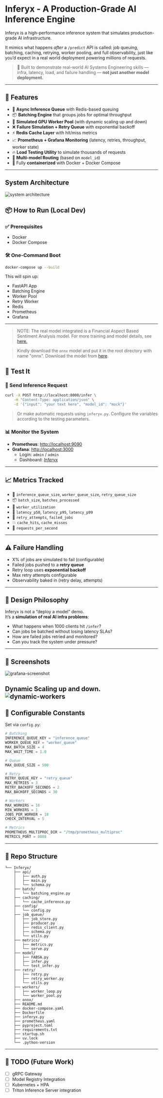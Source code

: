 # Inferyx - A Production-Grade AI Inference Engine

Inferyx is a high-performance inference system that simulates production-grade AI infrastructure.

It mimics what happens *after* a `/predict` API is called: job queuing, batching, caching, retrying, worker pooling, and full observability, just like you’d expect in a real world deployment powering millions of requests.

> 🧠 Built to demonstrate real-world AI Systems Engineering skills — infra, latency, load, and failure handling — **not just another model deployment.**

---


## 🚀 Features

- 🔁 **Async Inference Queue** with Redis-based queuing
- 📦 **Batching Engine** that groups jobs for optimal throughput
- 🔨 **Simulated GPU Worker Pool** (with dynamic scaling up and down)
- ❌ **Failure Simulation + Retry Queue** with exponential backoff
- ⚡ **Redis Cache Layer** with hit/miss metrics
- 📈 **Prometheus + Grafana Monitoring** (latency, retries, throughput, worker state)
- 🔥 **Load Testing Utility** to simulate thousands of requests
- 🧪 **Multi-model Routing** (based on `model_id`)
- 🐳 Fully **containerized** with Docker + Docker Compose

---

## System Architecture

![system architecture](image.png)

## 📦 How to Run (Local Dev)

### ✅ Prerequisites
- Docker
- Docker Compose

### 🛠️ One-Command Boot

```bash
docker-compose up --build
```

This will spin up:
- FastAPI App
- Batching Engine
- Worker Pool
- Retry Worker
- Redis
- Prometheus
- Grafana

---

> NOTE: The real model integrated is a Financial Aspect Based Sentiment Analysis model. For more training and model details, see [here.](https://github.com/LakshyaSingh354/FABSA/tree/main/fabsa-model)

> Kindly download the `onnx` model and put it in the root directory with name "onnx". Download the model from [here](https://www.kaggle.com/models/lakshyasingh354/fabsa).

## 🧪 Test It

### 🔄 Send Inference Request

```bash
curl -X POST http://localhost:8000/infer \
    -H "Content-Type: application/json" \
    -d '{"input": "your text here", "model_id": "mock"}'
```
> Or make automatic requests using `inferyx.py`. Configure the variables according to the testing parameters.

### 📊 Monitor the System

- **Prometheus**: [http://localhost:9090](http://localhost:9090)  
- **Grafana**: [http://localhost:3000](http://localhost:3000)  
    - Login: `admin` / `admin`
    - Dashboard: [*Inferyx*](http://localhost:3000/d/inferyx/inferyx)

---

## 📈 Metrics Tracked

- 🔁 `inference_queue_size`, `worker_queue_size`, `retry_queue_size`
- 📦 `batch_size`, `batches_processed`
- 🧠 `worker_utilization`
- 🐢 `latency_p50`, `latency_p95`, `latency_p99`
- 🔁 `retry_attempts`, `failed_jobs`
- 💥 `cache_hits`, `cache_misses`
- 🔂 `requests_per_second`

---

## ⚠️ Failure Handling

- X% of jobs are simulated to fail (configurable)
- Failed jobs pushed to a **retry queue**
- Retry loop uses **exponential backoff**
- Max retry attempts configurable
- Observability baked in (retry delay, attempts)

---

## 🧠 Design Philosophy

Inferyx is not a “deploy a model” demo.  
It’s a **simulation of real AI infra problems**:

- What happens when 1000 clients hit `/infer`?
- Can jobs be batched without losing latency SLAs?
- How are failed jobs retried and monitored?
- Can you track the system under pressure?

---

## 📸 Screenshots

![grafana-screenshot](grafana.png)

Dynamic Scaling up and down.
![dynamic-workers](workers.gif)
---

## 🔧 Configurable Constants

Set via `config.py`:

```python
# Batching
INFERENCE_QUEUE_KEY = "inference_queue"
WORKER_QUEUE_KEY = "worker_queue"
MAX_BATCH_SIZE = 4
MAX_WAIT_TIME = 1.0

# Queue
MAX_QUEUE_SIZE = 500

# Retry
RETRY_QUEUE_KEY = "retry_queue"
MAX_RETRIES = 3
RETRY_BACKOFF_SECONDS = 2
MAX_BACKOFF_SECONDS = 30

# Workers
MAX_WORKERS = 16
MIN_WORKERS = 1
JOBS_PER_WORKER = 10
CHECK_INTERVAL = 5

# Metrics
PROMETHEUS_MULTIPROC_DIR = "/tmp/prometheus_multiproc"
METRICS_PORT = 8080
```

---
## 📁 Repo Structure
```.
└── Inferyx/
    ├── api/
    │   ├── auth.py
    │   ├── main.py
    │   └── schema.py
    ├── batch/
    │   └── batching_engine.py
    ├── caching/
    │   └── cache_inference.py
    ├── config/
    │   └── config.py
    ├── job_queue/
    │   ├── job_store.py
    │   ├── producer.py
    │   ├── redis_client.py
    │   ├── schema.py
    │   └── utils.py
    ├── metrics/
    │   ├── metrics.py
    │   └── serve.py
    ├── model/
    │   ├── FABSA.py
    │   ├── infer.py
    │   └── test_infer.py
    ├── retry/
    │   ├── retry.py
    │   ├── retry_worker.py
    │   └── utils.py
    ├── workers/
    │   ├── worker_loop.py
    │   └── worker_pool.py
    ├── onnx/
    ├── README.md
    ├── docker-compose.yaml
    ├── Dockerfile
    ├── inferyx.py
    ├── prometheus.yaml
    ├── pyproject.toml
    ├── requirements.txt
    ├── startup.sh
    ├── uv.lock
    └── .python-version
```
---
## 🧾 TODO (Future Work)

- [ ] gRPC Gateway
- [ ] Model Registry Integration
- [ ] Kubernetes + HPA
- [ ] Triton Inference Server integration